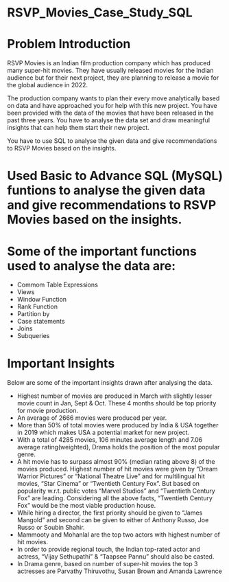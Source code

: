 # RSVP_Movies_Case_Study_SQL

# Problem Introduction
RSVP Movies is an Indian film production company which has produced many super-hit movies. They have usually released movies for the Indian audience but for their next project, they are planning to release a movie for the global audience in 2022.

The production company wants to plan their every move analytically based on data and have approached you for help with this new project. You have been provided with the data of the movies that have been released in the past three years. You have to analyse the data set and draw meaningful insights that can help them start their new project. 

You have to use SQL to analyse the given data and give recommendations to RSVP Movies based on the insights.


# Used Basic to Advance SQL (MySQL) funtions to analyse the given data and give recommendations to RSVP Movies based on the insights.

# Some of the important functions used to analyse the data are:
  - Commom Table Expressions
  - Views
  - Window Function
  - Rank Function
  - Partition by
  - Case statements
  - Joins
  - Subqueries 

# Important Insights

Below are some of the important insights drawn after analysing the data.

- Highest number of movies are produced in March with slightly lesser movie count in Jan, Sept & Oct. These 4 months should be top priority for movie production.
- An average of 2666 movies were produced per year.
- More than 50% of total movies were produced by India & USA together in 2019 which makes USA a potential market for new project.
- With a total of 4285 movies, 106 minutes average length and 7.06 average rating(weighted), Drama holds the position of the most popular genre.
- A hit movie has to surpass almost 90% (median rating above 8) of the movies produced. Highest number of hit movies were given by “Dream Warrior Pictures” or “National Theatre Live” and for multilingual hit movies, “Star Cinema” or “Twentieth Century Fox”. But based on popularity w.r.t. public votes “Marvel Studios” and “Twentieth Century Fox” are leading. Considering all the above facts, “Twentieth Century Fox” would be the most viable production house.
- While hiring a director, the first priority should be given to “James Mangold” and second can be given to either of Anthony Russo, Joe Russo or Soubin Shahir.
- Mammooty and Mohanlal are the top two actors with highest number of hit movies. 
- In order to provide regional touch, the Indian top-rated actor and actress, “Vijay Sethupathi” & “Taapsee Pannu” should also be casted.
- In Drama genre, based on number of super-hit movies the top 3 actresses are Parvathy Thiruvothu, Susan Brown and Amanda Lawrence
